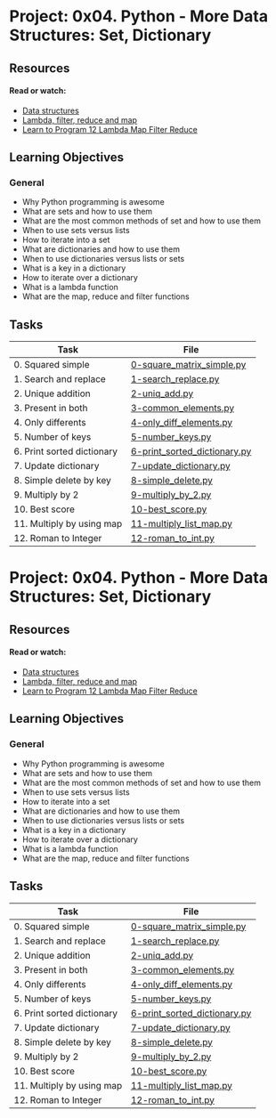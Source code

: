 # Project: 0x04. Python - More Data Structures: Set, Dictionary

## Resources

#### Read or watch:

* [Data structures](https://intranet.alxswe.com/rltoken/GmgoSUtBbHBW8suWkws51g)
* [Lambda, filter, reduce and map](https://intranet.alxswe.com/rltoken/53f4kKVT0-jyzrJstOSJWg)
* [Learn to Program 12 Lambda Map Filter Reduce](https://intranet.alxswe.com/rltoken/v9eyFryhkYmxDI13iTx2VA)
## Learning Objectives

### General

* Why Python programming is awesome
* What are sets and how to use them
* What are the most common methods of set and how to use them
* When to use sets versus lists
* How to iterate into a set
* What are dictionaries and how to use them
* When to use dictionaries versus lists or sets
* What is a key in a dictionary
* How to iterate over a dictionary
* What is a lambda function
* What are the map, reduce and filter functions
## Tasks

| Task | File |
| ---- | ---- |
| 0. Squared simple | [0-square_matrix_simple.py](./0-square_matrix_simple.py) |
| 1. Search and replace | [1-search_replace.py](./1-search_replace.py) |
| 2. Unique addition | [2-uniq_add.py](./2-uniq_add.py) |
| 3. Present in both | [3-common_elements.py](./3-common_elements.py) |
| 4. Only differents | [4-only_diff_elements.py](./4-only_diff_elements.py) |
| 5. Number of keys | [5-number_keys.py](./5-number_keys.py) |
| 6. Print sorted dictionary | [6-print_sorted_dictionary.py](./6-print_sorted_dictionary.py) |
| 7. Update dictionary | [7-update_dictionary.py](./7-update_dictionary.py) |
| 8. Simple delete by key | [8-simple_delete.py](./8-simple_delete.py) |
| 9. Multiply by 2 | [9-multiply_by_2.py](./9-multiply_by_2.py) |
| 10. Best score | [10-best_score.py](./10-best_score.py) |
| 11. Multiply by using map | [11-multiply_list_map.py](./11-multiply_list_map.py) |
| 12. Roman to Integer | [12-roman_to_int.py](./12-roman_to_int.py) |
# Project: 0x04. Python - More Data Structures: Set, Dictionary

## Resources

#### Read or watch:

* [Data structures](https://intranet.alxswe.com/rltoken/GmgoSUtBbHBW8suWkws51g)
* [Lambda, filter, reduce and map](https://intranet.alxswe.com/rltoken/53f4kKVT0-jyzrJstOSJWg)
* [Learn to Program 12 Lambda Map Filter Reduce](https://intranet.alxswe.com/rltoken/v9eyFryhkYmxDI13iTx2VA)
## Learning Objectives

### General

* Why Python programming is awesome
* What are sets and how to use them
* What are the most common methods of set and how to use them
* When to use sets versus lists
* How to iterate into a set
* What are dictionaries and how to use them
* When to use dictionaries versus lists or sets
* What is a key in a dictionary
* How to iterate over a dictionary
* What is a lambda function
* What are the map, reduce and filter functions
## Tasks

| Task | File |
| ---- | ---- |
| 0. Squared simple | [0-square_matrix_simple.py](./0-square_matrix_simple.py) |
| 1. Search and replace | [1-search_replace.py](./1-search_replace.py) |
| 2. Unique addition | [2-uniq_add.py](./2-uniq_add.py) |
| 3. Present in both | [3-common_elements.py](./3-common_elements.py) |
| 4. Only differents | [4-only_diff_elements.py](./4-only_diff_elements.py) |
| 5. Number of keys | [5-number_keys.py](./5-number_keys.py) |
| 6. Print sorted dictionary | [6-print_sorted_dictionary.py](./6-print_sorted_dictionary.py) |
| 7. Update dictionary | [7-update_dictionary.py](./7-update_dictionary.py) |
| 8. Simple delete by key | [8-simple_delete.py](./8-simple_delete.py) |
| 9. Multiply by 2 | [9-multiply_by_2.py](./9-multiply_by_2.py) |
| 10. Best score | [10-best_score.py](./10-best_score.py) |
| 11. Multiply by using map | [11-multiply_list_map.py](./11-multiply_list_map.py) |
| 12. Roman to Integer | [12-roman_to_int.py](./12-roman_to_int.py) |
